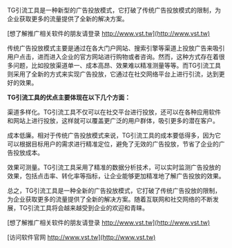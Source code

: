 TG引流工具是一种新型的广告投放模式，它打破了传统广告投放模式的限制，为企业获取更多的流量提供了全新的解决方案。

[想了解推广相关软件的朋友请登录 http://www.vst.tw](http://www.vst.tw)

传统广告投放模式主要是通过在各大门户网站、搜索引擎等渠道上投放广告来吸引用户点击，进而进入企业的官方网站进行购物或者咨询。然而，这种方式存在着很多问题，比如投放渠道单一、成本高昂、效果难以精准测量等等。而TG引流工具则采用了全新的方式来实现广告投放，它通过在社交网络平台上进行引流，达到更好的效果。

**TG引流工具的优点主要体现在以下几个方面：**

渠道多样化。TG引流工具不仅可以在社交平台进行投放，还可以在各种应用软件和网站上进行投放，这样就可以覆盖更广泛的用户群体，吸引更多的潜在客户。

成本低廉。相对于传统广告投放模式来说，TG引流工具的成本要低得多，因为它可以根据目标用户的需求进行精准定位，避免了无效的广告投放，节省了企业的广告投放成本。

效果可测量。TG引流工具采用了精准的数据分析技术，可以实时监测广告投放的效果，包括点击率、转化率等指标，让企业能够更加精准地了解广告投放的效果。

总之，TG引流工具是一种全新的广告投放模式，它打破了传统广告投放的限制，为企业获取更多的流量提供了全新的解决方案。随着互联网和社交网络的不断发展，TG引流工具将会越来越受到企业的欢迎和青睐。

[想了解推广相关软件的朋友请登录 http://www.vst.tw](http://www.vst.tw)


[访问软件官网 http://www.vst.tw](http://www.vst.tw)

